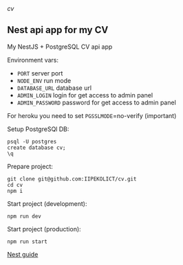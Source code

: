 *cv*
## Nest api app for my CV
My NestJS + PostgreSQL CV api app

Environment vars:
- `PORT` server port
- `NODE_ENV` run mode
- `DATABASE_URL` database url
- `ADMIN_LOGIN` login for get access to admin panel
- `ADMIN_PASSWORD` password for get access to admin panel

For heroku you need to set `PGSSLMODE`=no-verify (important)

Setup PostgreSQl DB:
```shell
psql -U postgres
create database cv;
\q
```

Prepare project:
```shell
git clone git@github.com:IIPEKOLICT/cv.git
cd cv
npm i
```

Start project (development):
```shell
npm run dev
```

Start project (production):
```shell
npm run start
```

[Nest guide](NEST.md)
